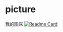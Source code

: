 # picture
我的图床
[![Readme Card](https://github-readme-stats.vercel.app/api/pin/?username=AsteroidQiao&repo=picture)](https://github.com/AsteroidQiao/picture)
